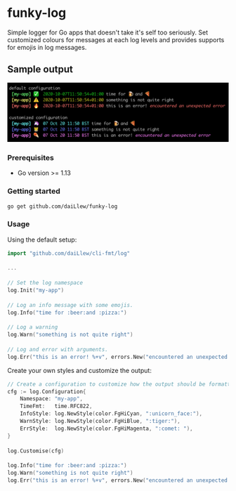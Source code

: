 # funky-log
Simple logger for Go apps that doesn't take it's self too seriously. 
Set customized colours for messages at each log levels and provides supports for emojis in log messages.

## Sample output

![Alt text](preview.png?raw=true "Optional Title")

### Prerequisites
- Go version >= 1.13

### Getting started
```
go get github.com/daiLlew/funky-log
```

### Usage
Using the default setup:
```go
import "github.com/daiLlew/cli-fmt/log"

...

// Set the log namespace
log.Init("my-app")

// Log an info message with some emojis.
log.Info("time for :beer:and :pizza:")

// Log a warning
log.Warn("something is not quite right")

// Log and error with arguments.
log.Err("this is an error! %+v", errors.New("encountered an unexpected error"))
```
Create your own styles and customize the output:

```go
// Create a configuration to customize how the output should be formatted.
cfg := log.Configuration{
    Namespace: "my-app",
    TimeFmt:   time.RFC822,
    InfoStyle: log.NewStyle(color.FgHiCyan, ":unicorn_face:"),
    WarnStyle: log.NewStyle(color.FgHiBlue, ":tiger:"),
    ErrStyle:  log.NewStyle(color.FgHiMagenta, ":comet: "),
}

log.Customise(cfg)

log.Info("time for :beer:and :pizza:")
log.Warn("something is not quite right")
log.Err("this is an error! %+v", errors.New("encountered an unexpected error"))
```  
